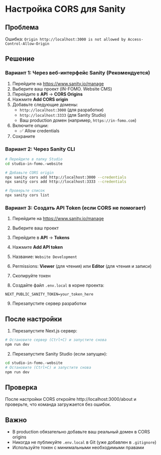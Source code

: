 # Настройка CORS для Sanity

## Проблема
Ошибка: `Origin http://localhost:3000 is not allowed by Access-Control-Allow-Origin`

## Решение

### Вариант 1: Через веб-интерфейс Sanity (Рекомендуется)

1. Перейдите на https://www.sanity.io/manage
2. Выберите ваш проект (IN-FOMO. Website CMS)
3. Перейдите в **API** → **CORS Origins**
4. Нажмите **Add CORS origin**
5. Добавьте следующие домены:
   - `http://localhost:3000` (для разработки)
   - `http://localhost:3333` (для Sanity Studio)
   - Ваш production домен (например, `https://in-fomo.com`)
6. Включите опции:
   - ✅ Allow credentials
7. Сохраните

### Вариант 2: Через Sanity CLI

```bash
# Перейдите в папку Studio
cd studio-in-fomo.-website

# Добавьте CORS origin
npx sanity cors add http://localhost:3000 --credentials
npx sanity cors add http://localhost:3333 --credentials

# Проверьте список
npx sanity cors list
```

### Вариант 3: Создать API Token (если CORS не помогает)

1. Перейдите на https://www.sanity.io/manage
2. Выберите ваш проект
3. Перейдите в **API** → **Tokens**
4. Нажмите **Add API token**
5. Название: `Website Development`
6. Permissions: **Viewer** (для чтения) или **Editor** (для чтения и записи)
7. Скопируйте токен

8. Создайте файл `.env.local` в корне проекта:

```env
NEXT_PUBLIC_SANITY_TOKEN=your_token_here
```

9. Перезапустите сервер разработки

## После настройки

1. Перезапустите Next.js сервер:
```bash
# Остановите сервер (Ctrl+C) и запустите снова
npm run dev
```

2. Перезапустите Sanity Studio (если запущен):
```bash
cd studio-in-fomo.-website
# Остановите (Ctrl+C) и запустите снова
npm run dev
```

## Проверка

После настройки CORS откройте http://localhost:3000/about и проверьте, что команда загружается без ошибок.

## Важно

- В production обязательно добавьте ваш реальный домен в CORS origins
- Никогда не публикуйте `.env.local` в Git (уже добавлен в `.gitignore`)
- Используйте токен с минимальными необходимыми правами

